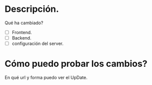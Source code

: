 # Descripción.
Qué ha cambiado?

- [ ] Frontend.
- [ ] Backend.
- [ ] configuración del server.

# Cómo puedo probar los cambios?
En qué url y forma puedo ver el UpDate.
